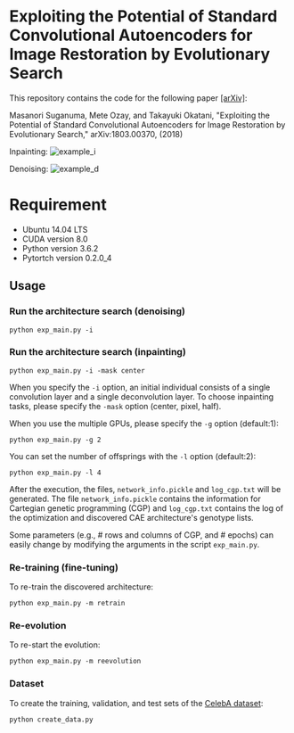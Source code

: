 # Exploiting the Potential of Standard Convolutional Autoencoders for Image Restoration by Evolutionary Search

This repository contains the code for the following paper [[arXiv]](https://arxiv.org/abs/1803.00370):

Masanori Suganuma, Mete Ozay, and Takayuki Okatani, "Exploiting the Potential of Standard Convolutional Autoencoders for Image Restoration by Evolutionary Search," arXiv:1803.00370, (2018)

Inpainting:
![example_i](https://github.com/sg-nm/Evolutionary-Autoencoders/blob/master/Inpainitng/example/example.png "Sample inpainting results on the celebA dataset")


Denoising:
![example_d](https://github.com/sg-nm/Evolutionary-Autoencoders/blob/master/Denoising/example/example.png "Sample denoising results on the BSD500 dataset")


# Requirement

* Ubuntu 14.04 LTS
* CUDA version 8.0
* Python version 3.6.2
* Pytortch version 0.2.0_4


## Usage

### Run the architecture search (denoising)

```shell
python exp_main.py -i
```

### Run the architecture search (inpainting)

```shell
python exp_main.py -i -mask center
```

When you specify the `-i` option, an initial individual consists of a single convolution layer and a single deconvolution layer.
To choose inpainting tasks, please specify the `-mask` option (center, pixel, half).


When you use the multiple GPUs, please specify the `-g` option (default:1):

```shell
python exp_main.py -g 2
```

You can set the number of offsprings with the `-l` option (default:2):

```shell
python exp_main.py -l 4
```


After the execution, the files, `network_info.pickle` and `log_cgp.txt` will be generated. The file `network_info.pickle` contains the information for Cartegian genetic programming (CGP) and `log_cgp.txt` contains the log of the optimization and discovered CAE architecture's genotype lists.

Some parameters (e.g., # rows and columns of CGP, and # epochs) can easily change by modifying the arguments in the script `exp_main.py`.


### Re-training (fine-tuning)

To re-train the discovered architecture:

```shell
python exp_main.py -m retrain
```

### Re-evolution

To re-start the evolution:

```shell
python exp_main.py -m reevolution
```


### Dataset

To create the training, validation, and test sets of the [CelebA dataset](http://mmlab.ie.cuhk.edu.hk/projects/CelebA.html):

```shell
python create_data.py
```
